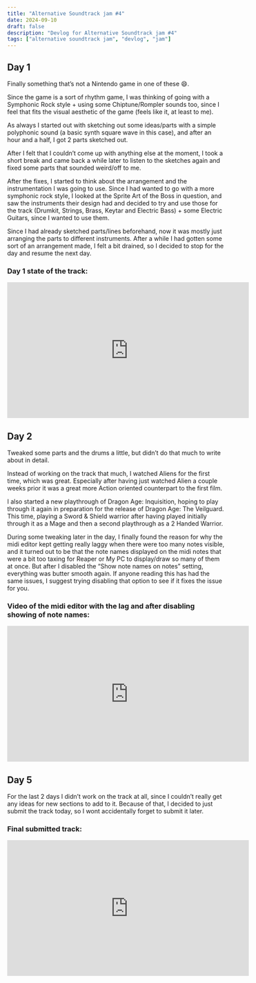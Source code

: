 ```yaml
---
title: "Alternative Soundtrack jam #4"
date: 2024-09-10
draft: false
description: "Devlog for Alternative Soundtrack jam #4"
tags: ["alternative soundtrack jam", "devlog", "jam"]
---
```

## Day 1
Finally something that’s not a Nintendo game in one of these 😄.

Since the game is a sort of rhythm game, I was thinking of going with a Symphonic Rock style + using some Chiptune/Rompler sounds too, since I feel that fits the visual aesthetic of the game (feels like it, at least to me).

As always I started out with sketching out some ideas/parts with a simple polyphonic sound (a basic synth square wave in this case), and after an hour and a half, I got 2 parts sketched out.

After I felt that I couldn’t come up with anything else at the moment, I took a short break and came back a while later to listen to the sketches again and fixed some parts that sounded weird/off to me.

After the fixes, I started to think about the arrangement and the instrumentation I was going to use. Since I had wanted to go with a more symphonic rock style, I looked at the Sprite Art of the Boss in question, and saw the instruments their design had and decided to try and use those for the track (Drumkit, Strings, Brass, Keytar and Electric Bass) + some Electric Guitars, since I wanted to use them.

Since I had already sketched parts/lines beforehand, now it was mostly just arranging the parts to different instruments. After a while I had gotten some sort of an arrangement made, I felt a bit drained, so I decided to stop for the day and resume the next day.
### Day 1 state of the track:
<iframe width="560" height="315" src="https://www.youtube.com/embed/DI-8ubzhjos?si=flYxhI3Qdk0KuWbz" title="YouTube video player" frameborder="0" allow="accelerometer; autoplay; clipboard-write; encrypted-media; gyroscope; picture-in-picture; web-share" referrerpolicy="strict-origin-when-cross-origin" allowfullscreen=""></iframe>

## Day 2
Tweaked some parts and the drums a little, but didn’t do that much to write about in detail.

Instead of working on the track that much, I watched Aliens for the first time, which was great. Especially after having just watched Alien a couple weeks prior it was a great more Action oriented counterpart to the first film.

I also started a new playthrough of Dragon Age: Inquisition, hoping to play through it again in preparation for the release of Dragon Age: The Veilguard. This time, playing a Sword & Shield warrior after having played initially through it as a Mage and then a second playthrough as a 2 Handed Warrior.

During some tweaking later in the day, I finally found the reason for why the midi editor kept getting really laggy when there were too many notes visible, and it turned out to be that the note names displayed on the midi notes that were a bit too taxing for Reaper or My PC to display/draw so many of them at once. But after I disabled the “Show note names on notes” setting, everything was butter smooth again. If anyone reading this has had the same issues, I suggest trying disabling that option to see if it fixes the issue for you.

### Video of the midi editor with the lag and after disabling showing of note names: 
<iframe width="560" height="315" src="https://www.youtube.com/embed/b8b6uU7YBGo?si=mvSX4iNcDgtf7QN3" title="YouTube video player" frameborder="0" allow="accelerometer; autoplay; clipboard-write; encrypted-media; gyroscope; picture-in-picture; web-share" referrerpolicy="strict-origin-when-cross-origin" allowfullscreen=""></iframe>

## Day 5
For the last 2 days I didn’t work on the track at all, since I couldn’t really get any ideas for new sections to add to it. Because of that, I decided to just submit the track today, so I wont accidentally forget to submit it later.
### Final submitted track:
<iframe width="560" height="315" src="https://www.youtube.com/embed/QdLHjUUa8WM?si=hTxrD2NaxjobXyj8" title="YouTube video player" frameborder="0" allow="accelerometer; autoplay; clipboard-write; encrypted-media; gyroscope; picture-in-picture; web-share" referrerpolicy="strict-origin-when-cross-origin" allowfullscreen=""></iframe>
